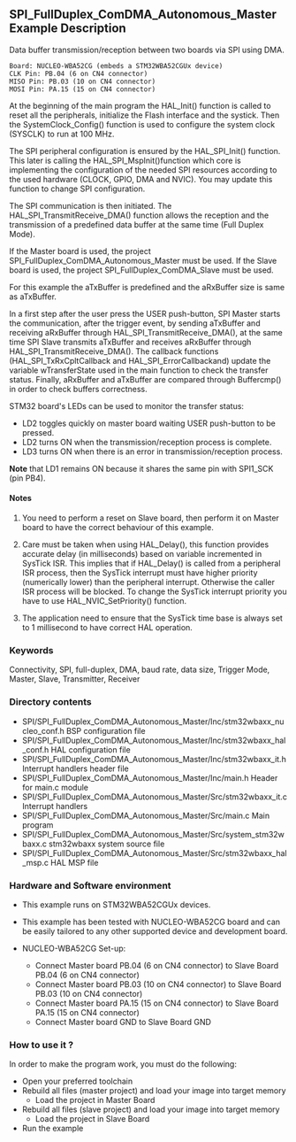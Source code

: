 ## <b>SPI_FullDuplex_ComDMA_Autonomous_Master Example Description</b>

Data buffer transmission/reception between two boards via SPI using DMA.

	Board: NUCLEO-WBA52CG (embeds a STM32WBA52CGUx device)
	CLK Pin: PB.04 (6 on CN4 connector)
	MISO Pin: PB.03 (10 on CN4 connector)
	MOSI Pin: PA.15 (15 on CN4 connector)

At the beginning of the main program the HAL_Init() function is called to reset
all the peripherals, initialize the Flash interface and the systick.
Then the SystemClock_Config() function is used to configure the system
clock (SYSCLK) to run at 100 MHz.

The SPI peripheral configuration is ensured by the HAL_SPI_Init() function.
This later is calling the HAL_SPI_MspInit()function which core is implementing
the configuration of the needed SPI resources according to the used hardware (CLOCK,
GPIO, DMA and NVIC). You may update this function to change SPI configuration.

The SPI communication is then initiated.
The HAL_SPI_TransmitReceive_DMA() function allows the reception and the
transmission of a predefined data buffer at the same time (Full Duplex Mode).

If the Master board is used, the project SPI_FullDuplex_ComDMA_Autonomous_Master must be used.
If the Slave board is used, the project SPI_FullDuplex_ComDMA_Slave must be used.

For this example the aTxBuffer is predefined and the aRxBuffer size is same as aTxBuffer.

In a first step after the user press the USER push-button, SPI Master starts the
communication, after the trigger event, by sending aTxBuffer and receiving aRxBuffer
through HAL_SPI_TransmitReceive_DMA(), at the same time SPI Slave transmits
aTxBuffer and receives aRxBuffer through HAL_SPI_TransmitReceive_DMA().
The callback functions (HAL_SPI_TxRxCpltCallback and HAL_SPI_ErrorCallbackand) update
the variable wTransferState used in the main function to check the transfer status.
Finally, aRxBuffer and aTxBuffer are compared through Buffercmp() in order to
check buffers correctness.

STM32 board's LEDs can be used to monitor the transfer status:

 - LD2 toggles quickly on master board waiting USER push-button to be pressed.
 - LD2 turns ON when the transmission/reception process is complete.
 - LD3 turns ON when there is an error in transmission/reception process.

**Note** that LD1 remains ON because it shares the same pin with SPI1_SCK (pin PB4).

#### <b>Notes</b>

 1. You need to perform a reset on Slave board, then perform it on Master board
    to have the correct behaviour of this example.

 2. Care must be taken when using HAL_Delay(), this function provides accurate delay (in milliseconds)
    based on variable incremented in SysTick ISR. This implies that if HAL_Delay() is called from
    a peripheral ISR process, then the SysTick interrupt must have higher priority (numerically lower)
    than the peripheral interrupt. Otherwise the caller ISR process will be blocked.
    To change the SysTick interrupt priority you have to use HAL_NVIC_SetPriority() function.

 3. The application need to ensure that the SysTick time base is always set to 1 millisecond
    to have correct HAL operation.

### <b>Keywords</b>

Connectivity, SPI, full-duplex, DMA, baud rate, data size, Trigger Mode, Master, Slave, Transmitter, Receiver

### <b>Directory contents</b>

  - SPI/SPI_FullDuplex_ComDMA_Autonomous_Master/Inc/stm32wbaxx_nucleo_conf.h BSP configuration file
  - SPI/SPI_FullDuplex_ComDMA_Autonomous_Master/Inc/stm32wbaxx_hal_conf.h    HAL configuration file
  - SPI/SPI_FullDuplex_ComDMA_Autonomous_Master/Inc/stm32wbaxx_it.h          Interrupt handlers header file
  - SPI/SPI_FullDuplex_ComDMA_Autonomous_Master/Inc/main.h                   Header for main.c module
  - SPI/SPI_FullDuplex_ComDMA_Autonomous_Master/Src/stm32wbaxx_it.c          Interrupt handlers
  - SPI/SPI_FullDuplex_ComDMA_Autonomous_Master/Src/main.c                   Main program
  - SPI/SPI_FullDuplex_ComDMA_Autonomous_Master/Src/system_stm32wbaxx.c      stm32wbaxx system source file
  - SPI/SPI_FullDuplex_ComDMA_Autonomous_Master/Src/stm32wbaxx_hal_msp.c     HAL MSP file

### <b>Hardware and Software environment</b>

  - This example runs on STM32WBA52CGUx devices.

  - This example has been tested with NUCLEO-WBA52CG board and can be
    easily tailored to any other supported device and development board.

  - NUCLEO-WBA52CG Set-up:

    - Connect Master board PB.04 (6 on CN4 connector) to Slave Board PB.04 (6 on CN4 connector)
    - Connect Master board PB.03 (10 on CN4 connector) to Slave Board PB.03 (10 on CN4 connector)
    - Connect Master board PA.15 (15 on CN4 connector) to Slave Board PA.15 (15 on CN4 connector)
    - Connect Master board GND  to Slave Board GND

### <b>How to use it ?</b>

In order to make the program work, you must do the following:

 - Open your preferred toolchain
 - Rebuild all files (master project) and load your image into target memory
    - Load the project in Master Board
 - Rebuild all files (slave project) and load your image into target memory
    - Load the project in Slave Board
 - Run the example


